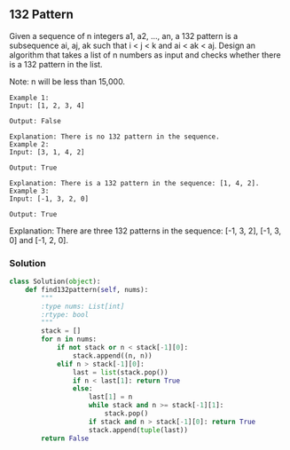 ## 132 Pattern

Given a sequence of n integers a1, a2, ..., an, a 132 pattern is a subsequence ai, aj, ak such that i < j < k and ai < ak < aj. Design an algorithm that takes a list of n numbers as input and checks whether there is a 132 pattern in the list.

Note: n will be less than 15,000.

```
Example 1:
Input: [1, 2, 3, 4]

Output: False

Explanation: There is no 132 pattern in the sequence.
Example 2:
Input: [3, 1, 4, 2]

Output: True

Explanation: There is a 132 pattern in the sequence: [1, 4, 2].
Example 3:
Input: [-1, 3, 2, 0]

Output: True
```

Explanation: There are three 132 patterns in the sequence: [-1, 3, 2], [-1, 3, 0] and [-1, 2, 0].

### Solution

```python
class Solution(object):
    def find132pattern(self, nums):
        """
        :type nums: List[int]
        :rtype: bool
        """
        stack = []
        for n in nums:
            if not stack or n < stack[-1][0]:
                stack.append((n, n))
            elif n > stack[-1][0]:
                last = list(stack.pop())
                if n < last[1]: return True
                else:
                    last[1] = n
                    while stack and n >= stack[-1][1]:
                        stack.pop()
                    if stack and n > stack[-1][0]: return True
                    stack.append(tuple(last))
        return False
```
